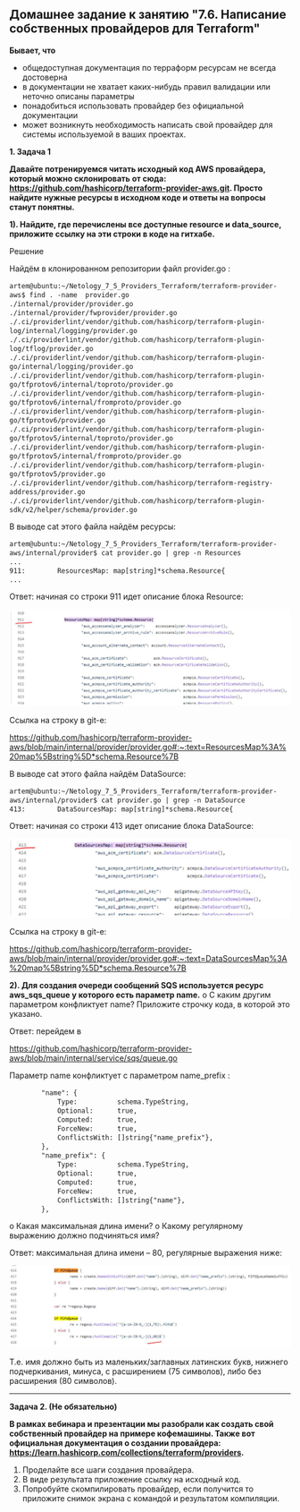 ## Домашнее задание к занятию "7.6. Написание собственных провайдеров для Terraform"

__Бывает, что__

- общедоступная документация по терраформ ресурсам не всегда достоверна
- в документации не хватает каких-нибудь правил валидации или неточно описаны параметры
- понадобиться использовать провайдер без официальной документации
- может возникнуть необходимость написать свой провайдер для системы используемой в ваших проектах.

__1.	Задача 1__

__Давайте потренируемся читать исходный код AWS провайдера, который можно склонировать от сюда: https://github.com/hashicorp/terraform-provider-aws.git. Просто найдите нужные ресурсы в исходном коде и ответы на вопросы станут понятны.__

__1).	Найдите, где перечислены все доступные resource и data_source, приложите ссылку на эти строки в коде на гитхабе.__

Решение

Найдём в клонированном репозитории файл provider.go :
```
artem@ubuntu:~/Netology_7_5_Providers_Terraform/terraform-provider-aws$ find . -name  provider.go
./internal/provider/provider.go
./internal/provider/fwprovider/provider.go
./.ci/providerlint/vendor/github.com/hashicorp/terraform-plugin-log/internal/logging/provider.go
./.ci/providerlint/vendor/github.com/hashicorp/terraform-plugin-log/tflog/provider.go
./.ci/providerlint/vendor/github.com/hashicorp/terraform-plugin-go/internal/logging/provider.go
./.ci/providerlint/vendor/github.com/hashicorp/terraform-plugin-go/tfprotov6/internal/toproto/provider.go
./.ci/providerlint/vendor/github.com/hashicorp/terraform-plugin-go/tfprotov6/internal/fromproto/provider.go
./.ci/providerlint/vendor/github.com/hashicorp/terraform-plugin-go/tfprotov6/provider.go
./.ci/providerlint/vendor/github.com/hashicorp/terraform-plugin-go/tfprotov5/internal/toproto/provider.go
./.ci/providerlint/vendor/github.com/hashicorp/terraform-plugin-go/tfprotov5/internal/fromproto/provider.go
./.ci/providerlint/vendor/github.com/hashicorp/terraform-plugin-go/tfprotov5/provider.go
./.ci/providerlint/vendor/github.com/hashicorp/terraform-registry-address/provider.go
./.ci/providerlint/vendor/github.com/hashicorp/terraform-plugin-sdk/v2/helper/schema/provider.go
```
В выводе cat этого файла найдём ресурсы:
```
artem@ubuntu:~/Netology_7_5_Providers_Terraform/terraform-provider-aws/internal/provider$ cat provider.go | grep -n Resources
...
911:		ResourcesMap: map[string]*schema.Resource{
...
```
Ответ: начиная со строки 911 идет описание блока Resource:

![7_6_1](pictures/7_6_1.JPG) 

Ссылка на строку в git-е:

https://github.com/hashicorp/terraform-provider-aws/blob/main/internal/provider/provider.go#:~:text=ResourcesMap%3A%20map%5Bstring%5D*schema.Resource%7B 

В выводе cat этого файла найдём DataSource:
```
artem@ubuntu:~/Netology_7_5_Providers_Terraform/terraform-provider-aws/internal/provider$ cat provider.go | grep -n DataSource
413:		DataSourcesMap: map[string]*schema.Resource{
```

Ответ: начиная со строки 413 идет описание блока DataSource:

![7_6_2](pictures/7_6_2.JPG) 

Ссылка на строку в git-е:

https://github.com/hashicorp/terraform-provider-aws/blob/main/internal/provider/provider.go#:~:text=DataSourcesMap%3A%20map%5Bstring%5D*schema.Resource%7B

__2).	Для создания очереди сообщений SQS используется ресурс aws_sqs_queue у которого есть параметр name.__
o	С каким другим параметром конфликтует name? Приложите строчку кода, в которой это указано.

Ответ: перейдем в 

https://github.com/hashicorp/terraform-provider-aws/blob/main/internal/service/sqs/queue.go 

Параметр name конфликтует с параметром name_prefix :
```
		"name": {
			Type:          schema.TypeString,
			Optional:      true,
			Computed:      true,
			ForceNew:      true,
			ConflictsWith: []string{"name_prefix"},
		},
		"name_prefix": {
			Type:          schema.TypeString,
			Optional:      true,
			Computed:      true,
			ForceNew:      true,
			ConflictsWith: []string{"name"},
		},
```
o	Какая максимальная длина имени?
o	Какому регулярному выражению должно подчиняться имя?

Ответ: максимальная длина имени – 80, регулярные выражения ниже:

![7_6_3](pictures/7_6_3.JPG)

Т.е. имя должно быть из маленьких/заглавных латинских букв, нижнего подчеркивания, минуса, с расширением (75 символов), либо без расширения (80 символов).
______________________________

__Задача 2. (Не обязательно)__

__В рамках вебинара и презентации мы разобрали как создать свой собственный провайдер на примере кофемашины. Также вот официальная документация о создании провайдера: https://learn.hashicorp.com/collections/terraform/providers.__
1.	Проделайте все шаги создания провайдера.
2.	В виде результата приложение ссылку на исходный код.
3.	Попробуйте скомпилировать провайдер, если получится то приложите снимок экрана с командой и результатом компиляции.
